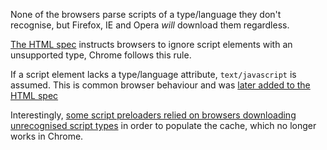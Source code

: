 None of the browsers parse scripts of a type/language they don't recognise, but Firefox, IE and Opera _will_ download them regardless.

[The HTML spec](http://www.whatwg.org/specs/web-apps/current-work/multipage/scripting-1.html#script-processing-prepare) instructs browsers to ignore script elements with an unsupported type, Chrome follows this rule.

If a script element lacks a type/language attribute, `text/javascript` is assumed. This is common browser behaviour and was [later added to the HTML spec](http://www.whatwg.org/specs/web-apps/current-work/multipage/scripting-1.html#script-processing-prepare)

Interestingly, [some script preloaders relied on browsers downloading unrecognised script types](http://blog.getify.com/on-script-loaders/) in order to populate the cache, which no longer works in Chrome.